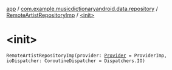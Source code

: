 [app](../../index.md) / [com.example.musicdictionaryandroid.data.repository](../index.md) / [RemoteArtistRepositoryImp](index.md) / [&lt;init&gt;](./-init-.md)

# &lt;init&gt;

`RemoteArtistRepositoryImp(provider: `[`Provider`](../../com.example.musicdictionaryandroid.data.remote.network/-provider/index.md)` = ProviderImp, ioDispatcher: CoroutineDispatcher = Dispatchers.IO)`